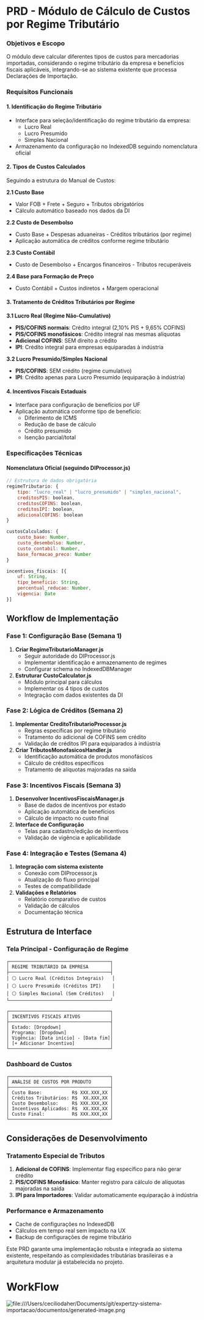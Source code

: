 # **PRD - Módulo de Cálculo de Custos por Regime Tributário**

### **Objetivos e Escopo**

O módulo deve calcular diferentes tipos de custos para mercadorias importadas, considerando o regime tributário da empresa e benefícios fiscais aplicáveis, integrando-se ao sistema existente que processa Declarações de Importação.

### **Requisitos Funcionais**

#### **1. Identificação do Regime Tributário**

- Interface para seleção/identificação do regime tributário da empresa:
  - Lucro Real
  - Lucro Presumido
  - Simples Nacional
- Armazenamento da configuração no IndexedDB seguindo nomenclatura oficial

#### **2. Tipos de Custos Calculados**

Seguindo a estrutura do Manual de Custos:

**2.1 Custo Base**

- Valor FOB + Frete + Seguro + Tributos obrigatórios
- Cálculo automático baseado nos dados da DI

**2.2 Custo de Desembolso**

- Custo Base + Despesas aduaneiras - Créditos tributários (por regime)
- Aplicação automática de créditos conforme regime tributário

**2.3 Custo Contábil**

- Custo de Desembolso + Encargos financeiros - Tributos recuperáveis

**2.4 Base para Formação de Preço**

- Custo Contábil + Custos indiretos + Margem operacional

#### **3. Tratamento de Créditos Tributários por Regime**

**3.1 Lucro Real (Regime Não-Cumulativo)**

- **PIS/COFINS normais**: Crédito integral (2,10% PIS + 9,65% COFINS)
- **PIS/COFINS monofásicos**: Crédito integral nas mesmas alíquotas
- **Adicional COFINS**: SEM direito a crédito
- **IPI**: Crédito integral para empresas equiparadas à indústria

**3.2 Lucro Presumido/Simples Nacional**

- **PIS/COFINS**: SEM crédito (regime cumulativo)
- **IPI**: Crédito apenas para Lucro Presumido (equiparação à indústria)

#### **4. Incentivos Fiscais Estaduais**

- Interface para configuração de benefícios por UF
- Aplicação automática conforme tipo de benefício:
  - Diferimento de ICMS
  - Redução de base de cálculo
  - Crédito presumido
  - Isenção parcial/total

### **Especificações Técnicas**

#### **Nomenclatura Oficial (seguindo DIProcessor.js)**

```javascript
// Estrutura de dados obrigatória
regimeTributario: {
    tipo: "lucro_real" | "lucro_presumido" | "simples_nacional",
    creditosPIS: boolean,
    creditosCOFINS: boolean, 
    creditosIPI: boolean,
    adicionalCOFINS: boolean
}

custosCalculados: {
    custo_base: Number,
    custo_desembolso: Number, 
    custo_contabil: Number,
    base_formacao_preco: Number
}

incentivos_fiscais: [{
    uf: String,
    tipo_beneficio: String,
    percentual_reducao: Number,
    vigencia: Date
}]
```

## **Workflow de Implementação**

### **Fase 1: Configuração Base (Semana 1)**

1. **Criar RegimeTributarioManager.js**
   - Seguir autoridade do DIProcessor.js
   - Implementar identificação e armazenamento de regimes
   - Configurar schema no IndexedDBManager
2. **Estruturar CustoCalculator.js**
   - Módulo principal para cálculos
   - Implementar os 4 tipos de custos
   - Integração com dados existentes da DI

### **Fase 2: Lógica de Créditos (Semana 2)**

1. **Implementar CreditoTributarioProcessor.js**
   - Regras específicas por regime tributário
   - Tratamento do adicional de COFINS sem crédito
   - Validação de créditos IPI para equiparados à indústria
2. **Criar TributosMonofasicosHandler.js**
   - Identificação automática de produtos monofásicos
   - Cálculo de créditos específicos
   - Tratamento de alíquotas majoradas na saída

### **Fase 3: Incentivos Fiscais (Semana 3)**

1. **Desenvolver IncentivosFiscaisManager.js**
   - Base de dados de incentivos por estado
   - Aplicação automática de benefícios
   - Cálculo de impacto no custo final
2. **Interface de Configuração**
   - Telas para cadastro/edição de incentivos
   - Validação de vigência e aplicabilidade

### **Fase 4: Integração e Testes (Semana 4)**

1. **Integração com sistema existente**
   - Conexão com DIProcessor.js
   - Atualização do fluxo principal
   - Testes de compatibilidade
2. **Validações e Relatórios**
   - Relatório comparativo de custos
   - Validação de cálculos
   - Documentação técnica

## **Estrutura de Interface**

### **Tela Principal - Configuração de Regime**

```
┌─────────────────────────────────────┐
│ REGIME TRIBUTÁRIO DA EMPRESA        │
├─────────────────────────────────────┤
│ ⚪ Lucro Real (Créditos Integrais)   │
│ ⚪ Lucro Presumido (Créditos IPI)    │
│ ⚪ Simples Nacional (Sem Créditos)   │
└─────────────────────────────────────┘

┌─────────────────────────────────────┐
│ INCENTIVOS FISCAIS ATIVOS           │
├─────────────────────────────────────┤
│ Estado: [Dropdown]                  │
│ Programa: [Dropdown]                │
│ Vigência: [Data início] - [Data fim]│
│ [+ Adicionar Incentivo]             │
└─────────────────────────────────────┘
```

### **Dashboard de Custos**

```
┌─────────────────────────────────────┐
│ ANÁLISE DE CUSTOS POR PRODUTO       │
├─────────────────────────────────────┤
│ Custo Base:           R$ XXX.XXX,XX │
│ Créditos Tributários: R$  XX.XXX,XX │
│ Custo Desembolso:     R$ XXX.XXX,XX │
│ Incentivos Aplicados: R$  XX.XXX,XX │
│ Custo Final:          R$ XXX.XXX,XX │
└─────────────────────────────────────┘
```

## **Considerações de Desenvolvimento**

### **Tratamento Especial de Tributos**

1. **Adicional de COFINS**: Implementar flag específico para não gerar crédito
2. **PIS/COFINS Monofásico**: Manter registro para cálculo de alíquotas majoradas na saída
3. **IPI para Importadores**: Validar automaticamente equiparação à indústria

### **Performance e Armazenamento**

- Cache de configurações no IndexedDB
- Cálculos em tempo real sem impacto na UX
- Backup de configurações de regime tributário

Este PRD garante uma implementação robusta e integrada ao sistema existente, respeitando as complexidades tributárias brasileiras e a arquitetura modular já estabelecida no projeto.

# WorkFlow

![file:///Users/ceciliodaher/Documents/git/expertzy-sistema-importacao/documentos/generated-image.png](file:///Users/ceciliodaher/Documents/git/expertzy-sistema-importacao/documentos/generated-image.png)

